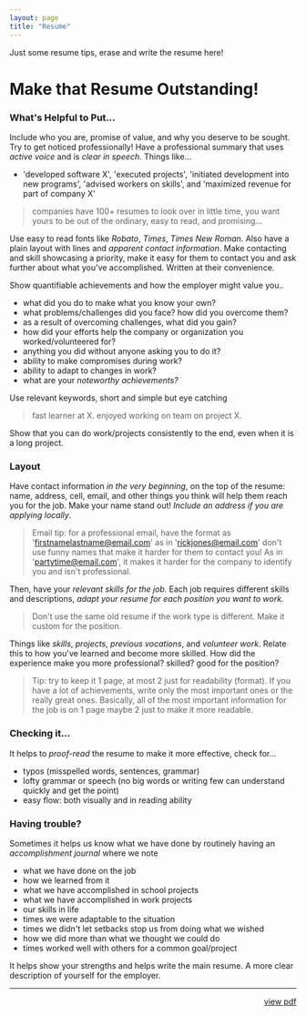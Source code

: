 ```yaml
---
layout: page
title: "Resume"
---
```


Just some resume tips, erase and write the resume here!

# Make that Resume Outstanding!

### What's Helpful to Put...

Include who you are, promise of value, and why you deserve to be sought. Try to get noticed professionally! Have a professional summary that uses *active voice* and is *clear in speech*. Things like...

* 'developed software X', 'executed projects', 'initiated development into new programs', 'advised workers on skills', and 'maximized revenue for part of company X'

> companies have 100+ resumes to look over in little time, you want yours to be out of the ordinary, easy to read, and promising...

Use easy to read fonts like *Robato*, *Times*, *Times New Roman*. Also have a plain layout with lines and *apparent contact information*. Make contacting and skill showcasing a priority, make it easy for them to contact you and ask further about what you've accomplished. Written at their convenience.

Show quantifiable achievements and how the employer might value you..

* what did you do to make what you know your own?
* what problems/challenges did you face? how did you overcome them?
* as a result of overcoming challenges, what did you gain?
* how did your efforts help the company or organization you worked/volunteered for?
* anything you did without anyone asking you to do it?
* ability to make compromises during work?
* ability to adapt to changes in work?
* what are your *noteworthy achievements?*

Use relevant keywords, short and simple but eye catching

> fast learner at X. enjoyed working on team on project X.

Show that you can do work/projects consistently to the end, even when it is a long project.

### Layout

Have contact information *in the very beginning*, on the top of the resume: name, address, cell, email, and other things you think will help them reach you for the job. Make your name stand out! *Include an address if you are applying locally*.

> Email tip: for a professional email, have the format as 'firstnamelastname@email.com' as in 'rickjones@email.com' don't use funny names that make it harder for them to contact you! As in 'partytime@email.com', it makes it harder for the company to identify you and isn't professional.

Then, have your *relevant skills for the job.* Each job requires different skills and descriptions, *adapt your resume for each position you want to work.*

> Don't use the same old resume if the work type is different. Make it custom for the position.

Things like *skills*, *projects*, *previous vocations*, and *volunteer work*. Relate this to how you've learned and become more skilled. How did the experience make you more professional? skilled? good for the position?

> Tip: try to keep it 1 page, at most 2 just for readability (format). If you have a lot of achievements, write only the most important ones or the really great ones. Basically, all of the most important information for the job is on 1 page maybe 2 just to make it more readable.

### Checking it...

It helps to *proof-read* the resume to make it more effective, check for...

* typos (misspelled words, sentences, grammar)
* lofty grammar or speech (no big words or writing few can understand quickly and get the point)
* easy flow: both visually and in reading ability


### Having trouble?

Sometimes it helps us know what we have done by routinely having an *accomplishment journal* where we note

* what we have done on the job
* how we learned from it
* what we have accomplished in school projects
* what we have accomplished in work projects
* our skills in life
* times we were adaptable to the situation
* times we didn't let setbacks stop us from doing what we wished
* how we did more than what we thought we could do
* times worked well with others for a common goal/project

It helps show your strengths and helps write the main resume. A more clear description of yourself for the employer. 

---

<!-- include a pdf if you have one, if you don't just delete the below... -->

<div style="text-align:right">
<a href="{{ site.baseurl }}/professional_files/resume.pdf">view pdf</a>
</div>
